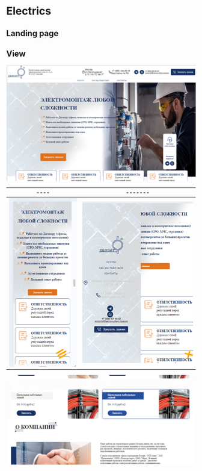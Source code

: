 # Electrics

## Landing page

## View

![Main](./imgReadme/Main.png)

----                       |          -------
:-------------------------:|:-------------------------:
![Adaptive](./imgReadme/Adaptive.png) | ![Menu](./imgReadme/Menu.png)

![Card](./imgReadme/card.png)
